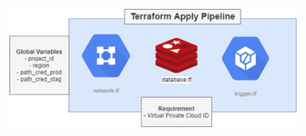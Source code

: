 <p align="center">
    <img src="Lab - Terraform-Apply-Pipeline - app.diagrams.net.png"></img>
</p>
